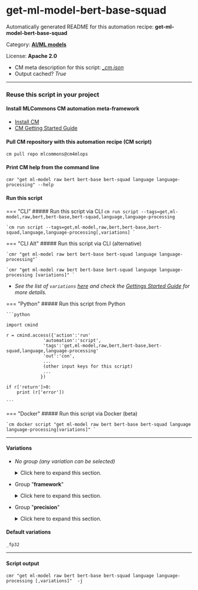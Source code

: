 # get-ml-model-bert-base-squad
Automatically generated README for this automation recipe: **get-ml-model-bert-base-squad**

Category: **[AI/ML models](..)**

License: **Apache 2.0**


* CM meta description for this script: *[_cm.json](https://github.com/mlcommons/cm4mlops/tree/main/script/get-ml-model-bert-base-squad/_cm.json)*
* Output cached? *True*

---
### Reuse this script in your project

#### Install MLCommons CM automation meta-framework

* [Install CM](https://docs.mlcommons.org/ck/install)
* [CM Getting Started Guide](https://docs.mlcommons.org/ck/getting-started/)

#### Pull CM repository with this automation recipe (CM script)

```cm pull repo mlcommons@cm4mlops```

#### Print CM help from the command line

````cmr "get ml-model raw bert bert-base bert-squad language language-processing" --help````

#### Run this script

=== "CLI"
    ##### Run this script via CLI
    `cm run script --tags=get,ml-model,raw,bert,bert-base,bert-squad,language,language-processing`

    `cm run script --tags=get,ml-model,raw,bert,bert-base,bert-squad,language,language-processing[,variations] `

=== "CLI Alt"
    ##### Run this script via CLI (alternative)

    `cmr "get ml-model raw bert bert-base bert-squad language language-processing"`

    `cmr "get ml-model raw bert bert-base bert-squad language language-processing [variations]" `


* *See the list of `variations` [here](#variations) and check the [Gettings Started Guide](https://github.com/mlcommons/ck/blob/dev/docs/getting-started.md) for more details.*

=== "Python"
    ##### Run this script from Python


    ```python

    import cmind

    r = cmind.access({'action':'run'
                  'automation':'script',
                  'tags':'get,ml-model,raw,bert,bert-base,bert-squad,language,language-processing'
                  'out':'con',
                  ...
                  (other input keys for this script)
                  ...
                 })

    if r['return']>0:
        print (r['error'])

    ```


=== "Docker"
    ##### Run this script via Docker (beta)

    `cm docker script "get ml-model raw bert bert-base bert-squad language language-processing[variations]" `

___


#### Variations

  * *No group (any variation can be selected)*
    <details>
    <summary>Click here to expand this section.</summary>

    * `_deepsparse,int8`
      - Environment variables:
        - *CM_ML_MODEL_F1*: `87.89`
        - *CM_ML_MODEL_FILE*: `model.onnx`
        - *CM_PRUNING_PERCENTAGE*: `95`
      - Workflow:
        1. ***Read "deps" on other CM scripts***
           * get,ml-model,zoo,deepsparse,_pruned95_obs_quant-none
             * CM names: `--adr.['neural-magic-zoo-downloader']...`
             - *Warning: no scripts found*

    </details>


  * Group "**framework**"
    <details>
    <summary>Click here to expand this section.</summary>

    * `_deepsparse`
      - Environment variables:
        - *CM_ML_MODEL_FRAMEWORK*: `deepsparse`
        - *CM_ML_MODEL_INPUT_IDS_NAME*: `input_ids`
        - *CM_ML_MODEL_INPUT_MASK_NAME*: `input_mask`
        - *CM_ML_MODEL_INPUT_SEGMENTS_NAME*: `segment_ids`
        - *CM_ML_MODEL_OUTPUT_END_LOGITS_NAME*: `output_end_logits`
        - *CM_ML_MODEL_OUTPUT_START_LOGITS_NAME*: `output_start_logits`
      - Workflow:

    </details>


  * Group "**precision**"
    <details>
    <summary>Click here to expand this section.</summary>

    * **`_fp32`** (default)
      - Environment variables:
        - *CM_ML_MODEL_PRECISION*: `fp32`
      - Workflow:
    * `_int8`
      - Environment variables:
        - *CM_ML_MODEL_PRECISION*: `int8`
        - *CM_ML_MODEL_QUANTIZED*: `yes`
      - Workflow:

    </details>


#### Default variations

`_fp32`

___
#### Script output
`cmr "get ml-model raw bert bert-base bert-squad language language-processing [,variations]"  -j`